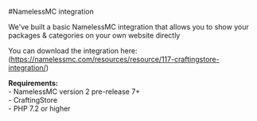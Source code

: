 #NamelessMC integration

We've built a basic NamelessMC integration that allows you to show your packages &amp; categories on your own website directly

You can download the integration here: (https://namelessmc.com/resources/resource/117-craftingstore-integration/)

**Requirements:**  
\- NamelessMC version 2 pre-release 7+  
\- CraftingStore  
\- PHP 7.2 or higher
